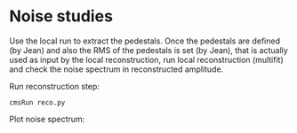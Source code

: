 Noise studies
====

Use the local run to extract the pedestals.
Once the pedestals are defined (by Jean) and also the RMS of the pedestals is set (by Jean),
that is actually used as input by the local reconstruction, run local reconstruction (multifit)
and check the noise spectrum in reconstructed amplitude.

Run reconstruction step:

    cmsRun reco.py
    
Plot noise spectrum:


